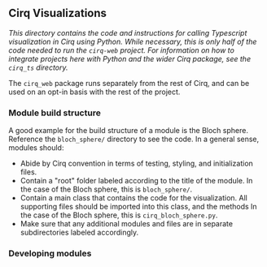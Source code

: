 ## Cirq Visualizations

*This directory contains the code and instructions for calling Typescript visualization in Cirq using Python. While necessary, this is only half of the code needed to run the `cirq-web` project. For information on how to integrate projects here with Python and the wider Cirq package, see the `cirq_ts` directory.*

The `cirq_web` package runs separately from the rest of Cirq, and can be used on an opt-in basis with the rest of the project. 

### Module build structure

A good example for the build structure of a module is the Bloch sphere. Reference the `bloch_sphere/` directory to see the code. In a general sense, modules should:
 - Abide by Cirq convention in terms of testing, styling, and initialization files.
 - Contain a "root" folder labeled according to the title of the module. In the case of the Bloch sphere, this is `bloch_sphere/`. 
 - Contain a main class that contains the code for the visualization. All supporting files should be imported into this class, and the methods  In the case of the Bloch sphere, this is `cirq_bloch_sphere.py`.
 - Make sure that any additional modules and files are in separate subdirectories labeled accordingly.

### Developing modules

 
